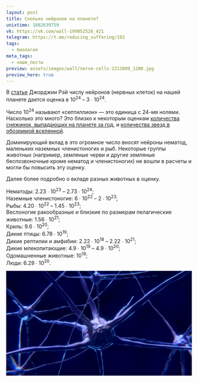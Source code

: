 ```yaml
---
layout: post
title: Сколько нейронов на планете?
unixtime: 1662639759
vk: https://vk.com/wall-199052526_421
telegram: https://t.me/reducing_suffering/192
tags:
  - биология
meta_tags:
  - наши_посты
preview: assets/images/wall/nerve-cells-2213009_1280.jpg
preview_here: true
---
```

В [статье](https://eukaryotewritesblog.com/how-many-neurons-are-there/) Джорджии Рэй числу нейронов (нервных клеток) на нашей планете дается оценка в 10<sup>24</sup> – 3 ∙ 10<sup>24</sup>.

Число 10<sup>24</sup> называют «септиллион» — это единица с 24-мя нолями. Насколько это много? Это близко к некоторым оценкам [количества снежинок, выпадающих на планете за год](https://www.forbes.com/sites/startswithabang/2017/01/14/ask-ethan-could-you-have-two-perfectly-identical-snowflakes/?sh=43c9690c44e4), и [количества звезд в обозримой вселенной](https://physh.ru/post/%D1%81%D0%BA%D0%BE%D0%BB%D1%8C%D0%BA%D0%BE-%D0%B7%D0%B2%D1%91%D0%B7%D0%B4-%D0%B2%D0%BE-%D0%B2%D1%81%D0%B5%D0%BB%D0%B5%D0%BD%D0%BD%D0%BE%D0%B9/).

Доминирующий вклад в это огромное число вносят нейроны нематод, маленьких наземных членистоногих и рыб. Некоторые группы животных (например, земляные черви и другие земляные беспозвоночные кроме нематод и членистоногих) не вошли в расчеты и могли бы повысить эту оценку.

Далее более подробно о вкладе разных животных в оценку.

Нематоды: 2.23 ∙ 10<sup>23</sup> – 2.73 ∙ 10<sup>24</sup>;<br>
Наземные членистоногие: 6 ∙ 10<sup>22</sup> – 2 ∙ 10<sup>23</sup>;<br>
Рыбы: 4.20 ∙ 10<sup>22</sup> – 1.45 ∙ 10<sup>23</sup>;<br>
Веслоногие ракообразные и близкие по размерам пелагические животные: 1.56 ∙ 10<sup>21</sup>;<br>
Криль: 9.6 ∙ 10<sup>20</sup>;<br>
Дикие птицы: 6.78 ∙ 10<sup>19</sup>;<br>
Дикие рептилии и амфибии: 2.22 ∙ 10<sup>18</sup> – 2.22 ∙ 10<sup>21</sup>;<br>
Дикие млекопитающие: 4.9 ∙ 10<sup>19</sup> – 4.9 ∙ 10<sup>20</sup>;<br>
Одомашненные животные: 10<sup>19</sup>;<br>
Люди: 6.29 ∙ 10<sup>20</sup>.

![](assets/images/wall/nerve-cells-2213009_1280.jpg)